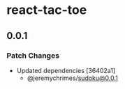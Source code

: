 # react-tac-toe

## 0.0.1

### Patch Changes

- Updated dependencies [36402a1]
  - @jeremychrimes/sudoku@0.0.1
